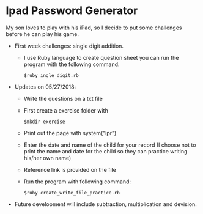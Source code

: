 # Ipad Password Generator

My son loves to play with his iPad, so I decide to put some challenges before he can play his game.

* First week challenges: single digit addition.

  * I use Ruby language to create question sheet
    you can run the program with the following command:<br/>

    `$ruby ingle_digit.rb`

- Updates on 05/27/2018:

  * Write the questions on a txt file
  * First create a exercise folder with <br/>

    `$mkdir exercise`

  * Print out the page with system("lpr")
  * Enter the date and name of the child for your record
    (I choose not to print the name and date for the child so they can practice writing his/her own name)
  * Reference link is provided on the file
  * Run the program with following command:<br/>

    `$ruby create_write_file_practice.rb`

* Future development will include subtraction, multiplication and devision.
